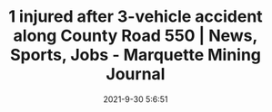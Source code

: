 ---
"title": "1 injured after 3-vehicle accident along County Road 550 | News, Sports, Jobs - Marquette Mining Journal"
"date": "2021-9-30 5:6:51"
"feed_name": "GOOGLENEWSMINING"
"feed_website": "https://news.google.com/search?q=mining%2Bincident&hl=en-US&gl=US&ceid=US:en"
"feed_rss": "https://news.google.com/rss/search?q=mining%2Bincident&hl=en-US&gl=US&ceid=US:en"
"link": "https://www.miningjournal.net/news/local/2021/09/1-injured-after-3-vehicle-accident-along-county-road-550/"
"source": "{'href': 'https://www.miningjournal.net', 'title': 'Marquette Mining Journal'}"
"file": "_posts/2021-1-1-176758694326d06fde5af8290e30ae13430bdf51.md"
"accident": "0"
"drilling": "0"
"dead": "0"
"injured": "0"
"arrested": "0"
"where": "unknown site"
"causes": "unknown"
"place": "unknown place"
---